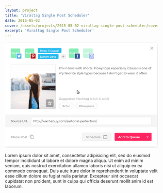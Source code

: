 ```yaml
---
layout: project
title: 'Viraltag Single Post Scheduler'
date: 2015-05-02
cover: /assets/projects/2015-05-02-viraltag-single-post-scheduler/cover.png
excerpt: 'Viraltag Single Post Scheduler'
---
```


![Viraltag Single Post Scheduler](/assets/projects/2015-05-02-viraltag-single-post-scheduler/cover.png)

Lorem ipsum dolor sit amet, consectetur adipisicing elit, sed do eiusmod
tempor incididunt ut labore et dolore magna aliqua. Ut enim ad minim veniam,
quis nostrud exercitation ullamco laboris nisi ut aliquip ex ea commodo
consequat. Duis aute irure dolor in reprehenderit in voluptate velit esse
cillum dolore eu fugiat nulla pariatur. Excepteur sint occaecat cupidatat non
proident, sunt in culpa qui officia deserunt mollit anim id est laborum.
